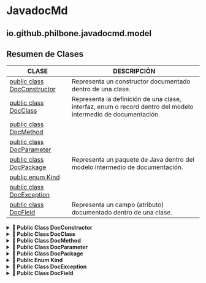 # JavadocMd

## io.github.philbone.javadocmd.model

## Resumen de Clases


|CLASE|DESCRIPCIÓN|
|---|---|
|[public class DocConstructor](#-public-class-docconstructor)|Representa un constructor documentado dentro de una clase.
|[public class DocClass](#-public-class-docclass)|Representa la definición de una clase, interfaz, enum o record dentro del modelo intermedio de documentación.
|[public class DocMethod](#-public-class-docmethod)|
|[public class DocParameter](#-public-class-docparameter)|
|[public class DocPackage](#-public-class-docpackage)|Representa un paquete de Java dentro del modelo intermedio de documentación.
|[public enum Kind](#-public-enum-kind)|
|[public class DocException](#-public-class-docexception)|
|[public class DocField](#-public-class-docfield)|Representa un campo (atributo) documentado dentro de una clase.
<details>
<summary> <strong>📘 Public Class DocConstructor</strong> </summary>

## 📘 Public Class DocConstructor

```java
public class DocConstructor
```
> **Descripción:**
> Representa un constructor documentado dentro de una clase.

### 📦 Campos

- `private` [String](https://docs.oracle.com/en/java/javase/17/docs/api/java.base/java/lang/String.html) `name`
- `private` [List](https://docs.oracle.com/en/java/javase/17/docs/api/java.base/java/util/List.html)<String> `parameters`
- `private` [String](https://docs.oracle.com/en/java/javase/17/docs/api/java.base/java/lang/String.html) `description`
- `private` [String](https://docs.oracle.com/en/java/javase/17/docs/api/java.base/java/lang/String.html) `visibility`
- `private` boolean `isStatic`
- `private` [List](https://docs.oracle.com/en/java/javase/17/docs/api/java.base/java/util/List.html)<DocParameter> `docParameters`
- `private` [List](https://docs.oracle.com/en/java/javase/17/docs/api/java.base/java/util/List.html)<DocException> `exceptions`
### 🛠️ Constructores

- `public DocConstructor(String name, List<String> parameters, String description, String visibility, boolean isStatic)`
### 🧮 Métodos

- `public` [String](https://docs.oracle.com/en/java/javase/17/docs/api/java.base/java/lang/String.html) `getName()`
- `public` [List](https://docs.oracle.com/en/java/javase/17/docs/api/java.base/java/util/List.html)<String> `getParameters()`
- `public` [String](https://docs.oracle.com/en/java/javase/17/docs/api/java.base/java/lang/String.html) `getDescription()`
- `public` [String](https://docs.oracle.com/en/java/javase/17/docs/api/java.base/java/lang/String.html) `getVisibility()`
- `public` boolean `isStatic()`
- `public` void `addDocParameter(DocParameter param)`
- `public` [List](https://docs.oracle.com/en/java/javase/17/docs/api/java.base/java/util/List.html)<DocParameter> `getDocParameters()`
- `public` void `addException(DocException exception)`
- `public` [List](https://docs.oracle.com/en/java/javase/17/docs/api/java.base/java/util/List.html)<DocException> `getExceptions()`

</details>
<details>
<summary> <strong>📘 Public Class DocClass</strong> </summary>

## 📘 Public Class DocClass

```java
public class DocClass
```
> **Descripción:**
> Representa la definición de una clase, interfaz, enum o record dentro del modelo intermedio de documentación.
> <p>
> Esta entidad encapsula la información esencial que puede obtenerse de una declaración de tipo en código fuente Java, incluyendo:
> </p>
> <ul>
>   <li>Nombre, visibilidad y tipo (clase, interfaz, enum, record, abstracta).</li>
>   <li>Descripción proveniente de la documentación Javadoc asociada.</li>
>   <li>Lista de campos, métodos y constructores.</li>
>   <li>Clase padre extendida y/o interfaces implementadas o extendidas.</li>
>   <li>Indicador de si la clase es estática.</li>
> </ul>
> <p>
> La información contenida en esta clase es utilizada por los exportadores (por ejemplo, {@code MarkdownExporter}) para generar documentación en distintos formatos.
> </p>

### 📦 Campos

- `private` [String](https://docs.oracle.com/en/java/javase/17/docs/api/java.base/java/lang/String.html) `name`
> Nombre simple de la clase, interfaz, enum o record.

- `private` Kind `kind`
> Tipo de elemento representado (clase, interfaz, enum, record, abstracta).

- `private` [String](https://docs.oracle.com/en/java/javase/17/docs/api/java.base/java/lang/String.html) `visibility`
> Nivel de visibilidad del tipo (public, protected, package-private, private).

- `private` boolean `isStatic`
> Indica si el tipo ha sido declarado como {@code static}.

- `private` [List](https://docs.oracle.com/en/java/javase/17/docs/api/java.base/java/util/List.html)<DocField> `fields`
> Campos declarados dentro de la clase.

- `private` [List](https://docs.oracle.com/en/java/javase/17/docs/api/java.base/java/util/List.html)<DocMethod> `methods`
> Métodos declarados dentro de la clase.

- `private` [List](https://docs.oracle.com/en/java/javase/17/docs/api/java.base/java/util/List.html)<DocConstructor> `constructors`
> Constructores declarados dentro de la clase.

- `private` [String](https://docs.oracle.com/en/java/javase/17/docs/api/java.base/java/lang/String.html) `superClass`
> Nombre de la clase padre (superclase), si existe.

- `private` [List](https://docs.oracle.com/en/java/javase/17/docs/api/java.base/java/util/List.html)<String> `interfaces`
> Interfaces implementadas (clases) o extendidas (interfaces).

- `private` [String](https://docs.oracle.com/en/java/javase/17/docs/api/java.base/java/lang/String.html) `description`
> Descripción principal tomada del comentario Javadoc asociado.

### 🛠️ Constructores

- `public DocClass(String name, String description, Kind kind, String visibility, boolean isStatic)`
> **Descripción:**
> Crea una nueva representación de clase en el modelo intermedio.

> - *@param* `name` nombre simple de la clase
> - *@param* `description` descripción principal (desde Javadoc)
> - *@param* `kind` tipo del elemento (clase, interfaz, enum, record)
> - *@param* `visibility` nivel de visibilidad (public, protected, package-private, private)
> - *@param* `isStatic` indica si la clase fue declarada como {@code static}
### 🧮 Métodos

- `public` [String](https://docs.oracle.com/en/java/javase/17/docs/api/java.base/java/lang/String.html) `getName()`
> - *@return* el nombre simple de la clase.
- `public` [String](https://docs.oracle.com/en/java/javase/17/docs/api/java.base/java/lang/String.html) `getDescription()`
> - *@return* la descripción tomada del Javadoc.
- `public` Kind `getKind()`
> - *@return* el tipo de elemento representado.
- `public` [String](https://docs.oracle.com/en/java/javase/17/docs/api/java.base/java/lang/String.html) `getVisibility()`
> - *@return* la visibilidad del tipo (public, protected, etc.).
- `public` boolean `isStatic()`
> - *@return* {@code true} si la clase fue declarada como estática.
- `public` [List](https://docs.oracle.com/en/java/javase/17/docs/api/java.base/java/util/List.html)<DocField> `getFields()`
> - *@return* lista inmutable de campos de la clase.
- `public` [List](https://docs.oracle.com/en/java/javase/17/docs/api/java.base/java/util/List.html)<DocMethod> `getMethods()`
> - *@return* lista inmutable de métodos de la clase.
- `public` [List](https://docs.oracle.com/en/java/javase/17/docs/api/java.base/java/util/List.html)<DocConstructor> `getConstructors()`
> - *@return* lista inmutable de constructores de la clase.
- `public` void `addField(DocField field)`
> Agrega un campo al modelo de la clase.

> - *@param* **field** definición del campo
- `public` void `addMethod(DocMethod method)`
> Agrega un método al modelo de la clase.

> - *@param* **method** definición del método
- `public` void `addConstructor(DocConstructor constructor)`
> Agrega un constructor al modelo de la clase.

> - *@param* **constructor** definición del constructor
- `public` [String](https://docs.oracle.com/en/java/javase/17/docs/api/java.base/java/lang/String.html) `getSuperClass()`
> - *@return* el nombre de la superclase, o {@code null} si no tiene.
- `public` void `setSuperClass(String superClass)`
> Define la superclase de este tipo.

> - *@param* **superClass** nombre de la clase padre
- `public` [List](https://docs.oracle.com/en/java/javase/17/docs/api/java.base/java/util/List.html)<String> `getInterfaces()`
> - *@return* lista de interfaces implementadas (clases) o extendidas (interfaces).
- `public` void `addInterface(String iface)`
> Agrega una interfaz implementada o extendida.

> - *@param* **iface** nombre de la interfaz
- `public` void `setDescription(String description)`

</details>
<details>
<summary> <strong>📘 Public Class DocMethod</strong> </summary>

## 📘 Public Class DocMethod

```java
public class DocMethod
```
### 📦 Campos

- `private` [String](https://docs.oracle.com/en/java/javase/17/docs/api/java.base/java/lang/String.html) `name`
- `private` [String](https://docs.oracle.com/en/java/javase/17/docs/api/java.base/java/lang/String.html) `returnType`
- `private` [List](https://docs.oracle.com/en/java/javase/17/docs/api/java.base/java/util/List.html)<String> `parameters`
- `private` [String](https://docs.oracle.com/en/java/javase/17/docs/api/java.base/java/lang/String.html) `description`
- `private` [String](https://docs.oracle.com/en/java/javase/17/docs/api/java.base/java/lang/String.html) `visibility`
- `private` boolean `isStatic`
- `private` [String](https://docs.oracle.com/en/java/javase/17/docs/api/java.base/java/lang/String.html) `returnDescription`
- `private` [List](https://docs.oracle.com/en/java/javase/17/docs/api/java.base/java/util/List.html)<DocParameter> `docParameters`
- `private` [List](https://docs.oracle.com/en/java/javase/17/docs/api/java.base/java/util/List.html)<DocException> `exceptions`
### 🛠️ Constructores

- `public DocMethod(String name, String returnType, List<String> parameters, String description, String visibility, boolean isStatic)`
### 🧮 Métodos

- `public` [String](https://docs.oracle.com/en/java/javase/17/docs/api/java.base/java/lang/String.html) `getName()`
- `public` [String](https://docs.oracle.com/en/java/javase/17/docs/api/java.base/java/lang/String.html) `getReturnType()`
- `public` [List](https://docs.oracle.com/en/java/javase/17/docs/api/java.base/java/util/List.html)<String> `getParameters()`
- `public` [String](https://docs.oracle.com/en/java/javase/17/docs/api/java.base/java/lang/String.html) `getDescription()`
- `public` [String](https://docs.oracle.com/en/java/javase/17/docs/api/java.base/java/lang/String.html) `getVisibility()`
- `public` boolean `isStatic()`
- `public` void `setReturnDescription(String returnDescription)`
- `public` [String](https://docs.oracle.com/en/java/javase/17/docs/api/java.base/java/lang/String.html) `getReturnDescription()`
- `public` void `addDocParameter(DocParameter param)`
- `public` [List](https://docs.oracle.com/en/java/javase/17/docs/api/java.base/java/util/List.html)<DocParameter> `getDocParameters()`
- `public` void `addException(DocException exception)`
- `public` [List](https://docs.oracle.com/en/java/javase/17/docs/api/java.base/java/util/List.html)<DocException> `getExceptions()`

</details>
<details>
<summary> <strong>📘 Public Class DocParameter</strong> </summary>

## 📘 Public Class DocParameter

```java
public class DocParameter
```
### 📦 Campos

- `private` [String](https://docs.oracle.com/en/java/javase/17/docs/api/java.base/java/lang/String.html) `name`
- `private` [String](https://docs.oracle.com/en/java/javase/17/docs/api/java.base/java/lang/String.html) `description`
### 🛠️ Constructores

- `public DocParameter(String name, String description)`
### 🧮 Métodos

- `public` [String](https://docs.oracle.com/en/java/javase/17/docs/api/java.base/java/lang/String.html) `getName()`
- `public` [String](https://docs.oracle.com/en/java/javase/17/docs/api/java.base/java/lang/String.html) `getDescription()`

</details>
<details>
<summary> <strong>📘 Public Class DocPackage</strong> </summary>

## 📘 Public Class DocPackage

```java
public class DocPackage
```
> **Descripción:**
> Representa un paquete de Java dentro del modelo intermedio de documentación.
> <p>
> Esta clase agrupa todas las {@link DocClass} (clases, interfaces, enums y records)
> pertenecientes a un mismo paquete, junto con su nombre.
> Es utilizada como unidad base por los exportadores para generar la documentación.
> </p>
> 
> <h2>Responsabilidades:</h2>
> <ul>
>   <li>Almacenar el nombre del paquete analizado.</li>
>   <li>Contener la colección de clases, interfaces, enums y records del paquete.</li>
>   <li>Proveer métodos para acceder y agregar clases al paquete.</li>
> </ul>
> 
> <h2>Uso típico:</h2>
> Un {@code DocPackage} se crea durante la fase de extracción de Javadoc
> y posteriormente es consumido por un {@code DocExporter} para generar la salida
> (por ejemplo, en formato Markdown).
> 
> <pre>{@code
> DocPackage pkg = new DocPackage("io.github.philbone.javadocmd.exporter");
> pkg.addClass(new DocClass("MarkdownExporter", "...", Kind.CLASS, "public", false));
> }</pre>

### 📦 Campos

- `private` [String](https://docs.oracle.com/en/java/javase/17/docs/api/java.base/java/lang/String.html) `name`
> Nombre completo del paquete (ejemplo: {@code io.github.philbone.javadocmd.exporter}).

- `private` [List](https://docs.oracle.com/en/java/javase/17/docs/api/java.base/java/util/List.html)<DocClass> `classes`
> Conjunto de clases, interfaces, enums y records pertenecientes al paquete.

- `private` [String](https://docs.oracle.com/en/java/javase/17/docs/api/java.base/java/lang/String.html) `projectName`
### 🛠️ Constructores

- `public DocPackage(String name)`
> **Descripción:**
> Crea un nuevo descriptor de paquete.

> - *@param* `name` nombre del paquete en notación estándar de Java.
### 🧮 Métodos

- `public` [String](https://docs.oracle.com/en/java/javase/17/docs/api/java.base/java/lang/String.html) `getName()`
> Obtiene el nombre del paquete.

> - *@return* nombre completo del paquete.
- `public` [List](https://docs.oracle.com/en/java/javase/17/docs/api/java.base/java/util/List.html)<DocClass> `getClasses()`
> Devuelve la lista de clases, interfaces, enums y records que pertenecen al paquete.
> <p>
> La lista devuelta es la instancia interna; se recomienda usar
> {@link #addClass(DocClass)} para agregar elementos en lugar de modificarla directamente.
> </p>

> - *@return* lista de clases del paquete.
- `public` void `addClass(DocClass docClass)`
> Agrega una nueva clase, interfaz, enum o record al paquete.

> - *@param* **docClass** instancia de {@link DocClass} a agregar.
- `public` void `setProjectName(String projectName)`
- `public` [String](https://docs.oracle.com/en/java/javase/17/docs/api/java.base/java/lang/String.html) `getProjectName()`

</details>
<details>
<summary> <strong>📙 Public Enum Kind</strong> </summary>

## 📙 Public Enum Kind

```java
public enum Kind
```

</details>
<details>
<summary> <strong>📘 Public Class DocException</strong> </summary>

## 📘 Public Class DocException

```java
public class DocException
```
### 📦 Campos

- `private` [String](https://docs.oracle.com/en/java/javase/17/docs/api/java.base/java/lang/String.html) `name`
- `private` [String](https://docs.oracle.com/en/java/javase/17/docs/api/java.base/java/lang/String.html) `description`
### 🛠️ Constructores

- `public DocException(String name, String description)`
### 🧮 Métodos

- `public` [String](https://docs.oracle.com/en/java/javase/17/docs/api/java.base/java/lang/String.html) `getName()`
- `public` [String](https://docs.oracle.com/en/java/javase/17/docs/api/java.base/java/lang/String.html) `getDescription()`

</details>
<details>
<summary> <strong>📘 Public Class DocField</strong> </summary>

## 📘 Public Class DocField

```java
public class DocField
```
> **Descripción:**
> Representa un campo (atributo) documentado dentro de una clase.

### 📦 Campos

- `private` [String](https://docs.oracle.com/en/java/javase/17/docs/api/java.base/java/lang/String.html) `name`
- `private` [String](https://docs.oracle.com/en/java/javase/17/docs/api/java.base/java/lang/String.html) `type`
- `private` [String](https://docs.oracle.com/en/java/javase/17/docs/api/java.base/java/lang/String.html) `description`
- `private` [String](https://docs.oracle.com/en/java/javase/17/docs/api/java.base/java/lang/String.html) `visibility`
- `private` boolean `isStatic`
### 🛠️ Constructores

- `public DocField(String name, String type, String description, String visibility, boolean isStatic)`
### 🧮 Métodos

- `public` [String](https://docs.oracle.com/en/java/javase/17/docs/api/java.base/java/lang/String.html) `getName()`
- `public` [String](https://docs.oracle.com/en/java/javase/17/docs/api/java.base/java/lang/String.html) `getType()`
- `public` [String](https://docs.oracle.com/en/java/javase/17/docs/api/java.base/java/lang/String.html) `getDescription()`
- `public` [String](https://docs.oracle.com/en/java/javase/17/docs/api/java.base/java/lang/String.html) `getVisibility()`
- `public` boolean `isStatic()`

</details>
